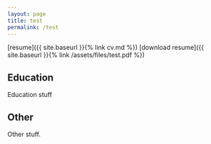 ```yaml
---
layout: page
title: test
permalink: /test
---
```


[resume]({{ site.baseurl }}{% link cv.md %})
[download resume]({{ site.baseurl }}{% link /assets/files/test.pdf %})

## Education

Education stuff

## Other

Other stuff.
